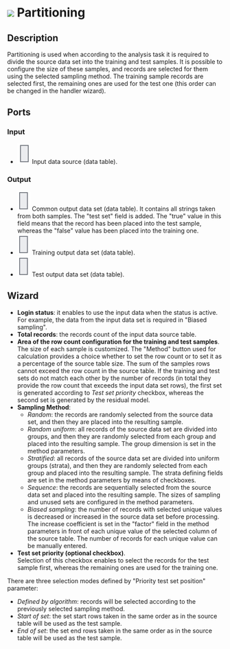 # ![ ](../../images/icons/components/partition_default.svg) Partitioning

## Description

Partitioning is used when according to the analysis task it is required to divide the source data set into the training and test samples. It is possible to configure the size of these samples, and records are selected for them using the selected sampling method. The training sample records are selected first, the remaining ones are used for the test one (this order can be changed in the handler wizard).

## Ports

### Input

* ![ ](../../images/icons/app/node/ports/inputs/table_inactive.svg) Input data source (data table).

### Output

* ![ ](../../images/icons/app/node/ports/outputs/table_inactive.svg) Common output data set (data table). It contains all strings taken from both samples. The "test set" field is added. The "true" value in this field means that the record has been placed into the test sample, whereas the "false" value has been placed into the training one.
* ![ ](../../images/icons/app/node/ports/outputs/table_inactive.svg) Training output data set (data table).
* ![ ](../../images/icons/app/node/ports/outputs/table_inactive.svg) Test output data set (data table).

## Wizard

* **Login status**: it enables to use the input data when the status is active. For example, the data from the input data set is required in "Biased sampling".
* **Total records**: the records count of the input data source table.
* **Area of the row count configuration for the training and test samples**.  
   The size of each sample is customized. The "Method" button used for calculation provides a choice whether to set the row count or to set it as a percentage of the source table size. The sum of the samples rows cannot exceed the row count in the source table. If the training and test sets do not match each other by the number of records (in total they provide the row count that exceeds the input data set rows), the first set is generated according to *Test set priority* checkbox, whereas the second set is generated by the residual model.
* **Sampling Method**:
   * *Random*: the records are randomly selected from the source data set, and then they are placed into the resulting sample.
   * *Random uniform*: all records of the source data set are divided into groups, and then they are randomly selected from each group and placed into the resulting sample. The group dimension is set in the method parameters.
   * *Stratified*: all records of the source data set are divided into uniform groups (strata), and then they are randomly selected from each group and placed into the resulting sample. The strata defining fields are set in the method parameters by means of checkboxes.
   * *Sequence*: the records are sequentially selected from the source data set and placed into the resulting sample. The sizes of sampling and unused sets are configured in the method parameters.
   * *Biased sampling*: the number of records with selected unique values is decreased or increased in the source data set before processing. The increase coefficient is set in the "factor" field in the method parameters in front of each unique value of the selected column of the source table. The number of records for each unique value can be manually entered.
* **Test set priority (optional checkbox)**.  
   Selection of this checkbox enables to select the records for the test sample first, whereas the remaining ones are used for the training one.

There are three selection modes defined by "Priority test set position" parameter:

* *Defined by algorithm*: records will be selected according to the previously selected sampling method.
* *Start of set*: the set start rows taken in the same order as in the source table will be used as the test sample.
* *End of set*: the set end rows taken in the same order as in the source table will be used as the test sample.

